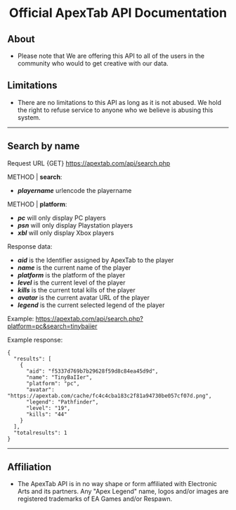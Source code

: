 <p align="center">
  <h1 align="center">Official ApexTab API Documentation</h3>
</p>

## About
- Please note that We are offering this API to all of the users in the community who would to get creative with our data.

## Limitations
- There are no limitations to this API as long as it is not abused. We hold the right to refuse service to anyone who we believe is abusing this system.

<hr>

## Search by name

Request URL {GET} https://apextab.com/api/search.php

METHOD | **search**:

- <i>**playername**</i> urlencode the playername<br>

METHOD | **platform**:

- <i>**pc**</i> will only display PC players<br>
- <i>**psn**</i> will only display Playstation players<br>
- <i>**xbl**</i> will only display Xbox players<br>

Response data:

- <i>**aid**</i> is the Identifier assigned by ApexTab to the player<br>
- <i>**name**</i> is the current name of the player<br>
- <i>**platform**</i> is the platform of the player<br>
- <i>**level**</i> is the current level of the player<br>
- <i>**kills**</i> is the current total kills of the player<br>
- <i>**avatar**</i> is the current avatar URL of the player<br>
- <i>**legend**</i> is the current selected legend of the player<br>

Example: https://apextab.com/api/search.php?platform=pc&search=tinybaiier

Example response:
```
{
  "results": [
    {
      "aid": "f5337d769b7b29628f59d8c84ea45d9d",
      "name": "TinyBaIIer",
      "platform": "pc",
      "avatar": "https://apextab.com/cache/fc4c4cba183c2f81a94730be057cf07d.png",
      "legend": "Pathfinder",
      "level": "19",
      "kills": "44"
    }
  ],
  "totalresults": 1
}
```
<hr>

## Affiliation
- The ApexTab API is in no way shape or form affiliated with Electronic Arts and its partners. Any "Apex Legend" name, logos and/or images are registered trademarks of EA Games and/or Respawn.
